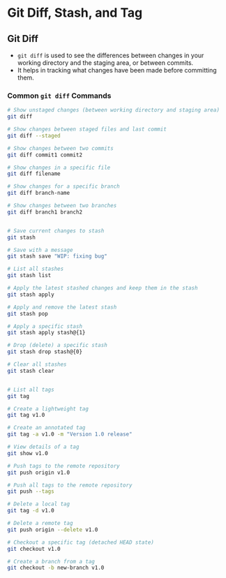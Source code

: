 
# Git Diff, Stash, and Tag

## Git Diff

- `git diff` is used to see the differences between changes in your working directory and the staging area, or between commits.
- It helps in tracking what changes have been made before committing them.

### Common `git diff` Commands

```sh
# Show unstaged changes (between working directory and staging area)
git diff

# Show changes between staged files and last commit
git diff --staged

# Show changes between two commits
git diff commit1 commit2

# Show changes in a specific file
git diff filename

# Show changes for a specific branch
git diff branch-name

# Show changes between two branches
git diff branch1 branch2


# Save current changes to stash
git stash

# Save with a message
git stash save "WIP: fixing bug"

# List all stashes
git stash list

# Apply the latest stashed changes and keep them in the stash
git stash apply

# Apply and remove the latest stash
git stash pop

# Apply a specific stash
git stash apply stash@{1}

# Drop (delete) a specific stash
git stash drop stash@{0}

# Clear all stashes
git stash clear


# List all tags
git tag

# Create a lightweight tag
git tag v1.0

# Create an annotated tag
git tag -a v1.0 -m "Version 1.0 release"

# View details of a tag
git show v1.0

# Push tags to the remote repository
git push origin v1.0

# Push all tags to the remote repository
git push --tags

# Delete a local tag
git tag -d v1.0

# Delete a remote tag
git push origin --delete v1.0

# Checkout a specific tag (detached HEAD state)
git checkout v1.0

# Create a branch from a tag
git checkout -b new-branch v1.0
